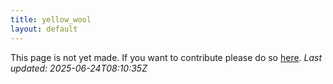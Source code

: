 ```yaml
---
title: yellow_wool
layout: default
---
```


This page is not yet made. If you want to contribute please do so [here](https://github.com/CrazyH2/Bigstone/blob/wiki/components/yellow_wool.md).
_Last updated: 2025-06-24T08:10:35Z_
